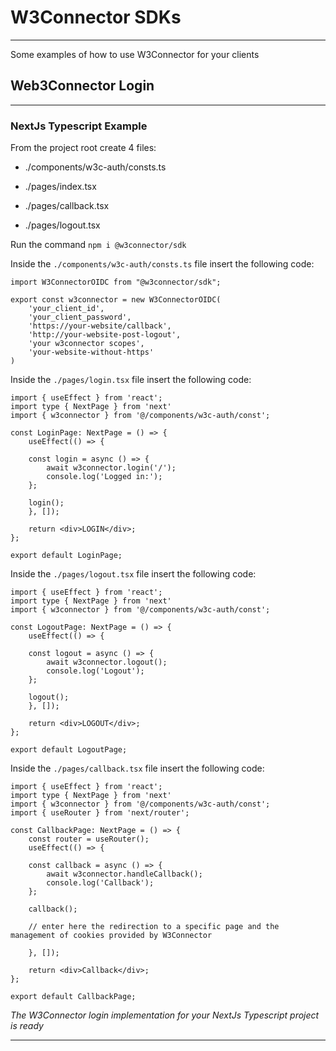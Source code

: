 # W3Connector SDKs

---

Some examples of how to use W3Connector for your clients

## Web3Connector Login

---

### NextJs Typescript Example

From the project root create 4 files:

- ./components/w3c-auth/consts.ts

- ./pages/index.tsx

- ./pages/callback.tsx

- ./pages/logout.tsx

Run the command `npm i @w3connector/sdk`

Inside the `./components/w3c-auth/consts.ts` file insert the following code:

    import W3ConnectorOIDC from "@w3connector/sdk";

    export const w3connector = new W3ConnectorOIDC(
        'your_client_id',
        'your_client_password',
        'https://your-website/callback',
        'http://your-website-post-logout',
        'your w3connector scopes',
        'your-website-without-https'
    )

Inside the `./pages/login.tsx` file insert the following code:

    import { useEffect } from 'react';
    import type { NextPage } from 'next'
    import { w3connector } from '@/components/w3c-auth/const';

    const LoginPage: NextPage = () => {
        useEffect(() => {
        
        const login = async () => {
            await w3connector.login('/');
            console.log('Logged in:');
        };
    
        login();
        }, []);
    
        return <div>LOGIN</div>;
    };
    
    export default LoginPage;

Inside the `./pages/logout.tsx` file insert the following code:

    import { useEffect } from 'react';
    import type { NextPage } from 'next'
    import { w3connector } from '@/components/w3c-auth/const';

    const LogoutPage: NextPage = () => {
        useEffect(() => {
        
        const logout = async () => {
            await w3connector.logout();
            console.log('Logout');
        };
    
        logout();
        }, []);
    
        return <div>LOGOUT</div>;
    };
    
    export default LogoutPage;

Inside the `./pages/callback.tsx` file insert the following code:

    import { useEffect } from 'react';
    import type { NextPage } from 'next'
    import { w3connector } from '@/components/w3c-auth/const';
    import { useRouter } from 'next/router';

    const CallbackPage: NextPage = () => {
        const router = useRouter();
        useEffect(() => {
        
        const callback = async () => {
            await w3connector.handleCallback();
            console.log('Callback');
        };
    
        callback();

        // enter here the redirection to a specific page and the management of cookies provided by W3Connector

        }, []);
    
        return <div>Callback</div>;
    };
    
    export default CallbackPage;

_The W3Connector login implementation for your NextJs Typescript project is ready_

---